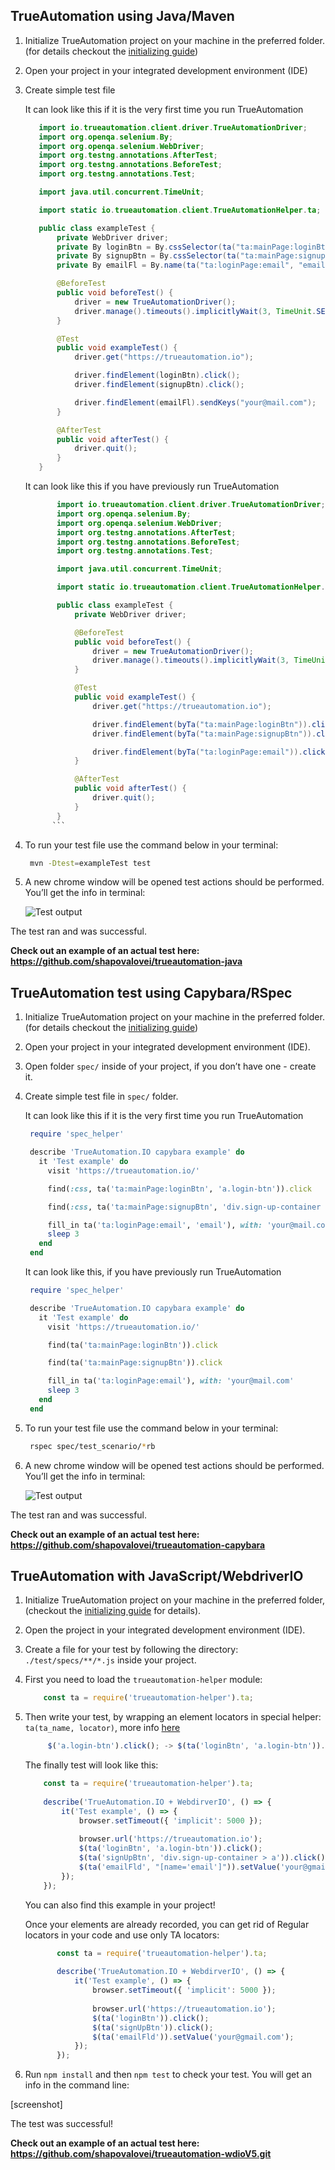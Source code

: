 ## TrueAutomation using Java/Maven

1. Initialize TrueAutomation project on your machine in the preferred folder. (for details checkout the [initializing guide](/initializing/initializing-automatically.md))

2. Open your project in your integrated development environment (IDE)

3. Create simple test file

   It can look like this if it is the very first time you run TrueAutomation

      ```java
         import io.trueautomation.client.driver.TrueAutomationDriver;
         import org.openqa.selenium.By;
         import org.openqa.selenium.WebDriver;
         import org.testng.annotations.AfterTest;
         import org.testng.annotations.BeforeTest;
         import org.testng.annotations.Test;

         import java.util.concurrent.TimeUnit;

         import static io.trueautomation.client.TrueAutomationHelper.ta;

         public class exampleTest {
             private WebDriver driver;
             private By loginBtn = By.cssSelector(ta("ta:mainPage:loginBtn", "a.login-btn"));
             private By signupBtn = By.cssSelector(ta("ta:mainPage:signupBtn", "div.sign-up-container > a"));
             private By emailFl = By.name(ta("ta:loginPage:email", "email"));

             @BeforeTest
             public void beforeTest() {
                 driver = new TrueAutomationDriver();
                 driver.manage().timeouts().implicitlyWait(3, TimeUnit.SECONDS);
             }

             @Test
             public void exampleTest() {
                 driver.get("https://trueautomation.io");

                 driver.findElement(loginBtn).click();
                 driver.findElement(signupBtn).click();

                 driver.findElement(emailFl).sendKeys("your@mail.com");
             }

             @AfterTest
             public void afterTest() {
                 driver.quit();
             }
         }
      ```

   It can look like this if you have previously run TrueAutomation

   ```java
          import io.trueautomation.client.driver.TrueAutomationDriver;
          import org.openqa.selenium.By;
          import org.openqa.selenium.WebDriver;
          import org.testng.annotations.AfterTest;
          import org.testng.annotations.BeforeTest;
          import org.testng.annotations.Test;

          import java.util.concurrent.TimeUnit;

          import static io.trueautomation.client.TrueAutomationHelper.byTa;

          public class exampleTest {
              private WebDriver driver;

              @BeforeTest
              public void beforeTest() {
                  driver = new TrueAutomationDriver();
                  driver.manage().timeouts().implicitlyWait(3, TimeUnit.SECONDS);
              }

              @Test
              public void exampleTest() {
                  driver.get("https://trueautomation.io");

                  driver.findElement(byTa("ta:mainPage:loginBtn")).click();
                  driver.findElement(byTa("ta:mainPage:signupBtn")).click();

                  driver.findElement(byTa("ta:loginPage:email")).click();
              }

              @AfterTest
              public void afterTest() {
                  driver.quit();
              }
          }
         ```
4. To run your test file use the command below in your terminal:

   ```bash
    mvn -Dtest=exampleTest test
   ```

5. A new chrome window will be opened test actions should be performed. You’ll get the info in terminal:

    ![Test output](../_images/java-test.png 'Test output')

The test ran and was successful.

**Check out an example of an actual test here:  https://github.com/shapovalovei/trueautomation-java**

## TrueAutomation test using Capybara/RSpec

1. Initialize TrueAutomation project on your machine in the preferred folder. (for details checkout the [initializing guide](/initializing/initializing-automatically.md))

2. Open your project in your integrated development environment (IDE).

3. Open folder `spec/` inside of your project, if you don’t have one - create it.

4. Create simple test file in `spec/` folder.

   It can look like this if it is the very first time you run TrueAutomation

   ```ruby
    require 'spec_helper'

    describe 'TrueAutomation.IO capybara example' do
      it 'Test example' do
        visit 'https://trueautomation.io/'

        find(:css, ta('ta:mainPage:loginBtn', 'a.login-btn')).click

        find(:css, ta('ta:mainPage:signupBtn', 'div.sign-up-container > a')).click

        fill_in ta('ta:loginPage:email', 'email'), with: 'your@mail.com'
        sleep 3
      end
    end
   ```

   It can look like this, if you have previously run TrueAutomation

   ```ruby
    require 'spec_helper'

    describe 'TrueAutomation.IO capybara example' do
      it 'Test example' do
        visit 'https://trueautomation.io/'

        find(ta('ta:mainPage:loginBtn')).click

        find(ta('ta:mainPage:signupBtn')).click

        fill_in ta('ta:loginPage:email'), with: 'your@mail.com'
        sleep 3
      end
    end
   ```

5. To run your test file use the command below in your terminal:

   ```bash
    rspec spec/test_scenario/*rb
   ```

6. A new chrome window will be opened test actions should be performed. You’ll get the info in terminal:

    ![Test output](../_images/capybara-test.png 'Test output')

The test ran and was successful.

**Check out an example of an actual test here:  https://github.com/shapovalovei/trueautomation-capybara**

## TrueAutomation with JavaScript/WebdriverIO

1. Initialize TrueAutomation project on your machine in the preferred folder, (checkout the [initializing guide](/initializing/initializing-automatically.md) for details).

2. Open the project in your integrated development environment (IDE).

3. Create a file for your test by following the directory: `./test/specs/**/*.js` inside your project.

4. First you need to load the `trueautomation-helper` module:

   ```javascript
       const ta = require('trueautomation-helper').ta;
   ```
5. Then write your test, by wrapping an element locators in special helper: `ta(ta_name, locator)`, more info [here](/getting-started/ta-locators.md)

   ```javascript 
        $('a.login-btn').click(); -> $(ta('loginBtn', 'a.login-btn')).click();
   ```
   
   The finally test will look like this:
   
   ```javascript
       const ta = require('trueautomation-helper').ta;
       
       describe('TrueAutomation.IO + WebdirverIO', () => {   
           it('Test example', () => {
               browser.setTimeout({ 'implicit': 5000 });
       
               browser.url('https://trueautomation.io');   
               $(ta('loginBtn', 'a.login-btn')).click();
               $(ta('signUpBtn', 'div.sign-up-container > a')).click();
               $(ta('emailFld', "[name='email']")).setValue('your@gmail.com');
           });
       });
   ```
   
   You can also find this example in your project!
   
   Once your elements are already recorded, you can get rid of Regular locators in your code and use only TA locators:
   
   ```javascript
          const ta = require('trueautomation-helper').ta;
          
          describe('TrueAutomation.IO + WebdirverIO', () => {   
              it('Test example', () => {
                  browser.setTimeout({ 'implicit': 5000 });
          
                  browser.url('https://trueautomation.io');   
                  $(ta('loginBtn')).click();
                  $(ta('signUpBtn')).click();
                  $(ta('emailFld')).setValue('your@gmail.com');
              });
          });
    ```
    
6. Run `npm install` and then `npm test` to check your test. You will get an info in the command line:

[screenshot]

The test was successful!

**Check out an example of an actual test here:  https://github.com/shapovalovei/trueautomation-wdioV5.git**
